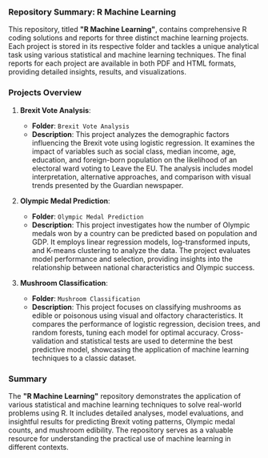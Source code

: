 ### Repository Summary: R Machine Learning

This repository, titled **"R Machine Learning"**, contains comprehensive R coding solutions and reports for three distinct machine learning projects. Each project is stored in its respective folder and tackles a unique analytical task using various statistical and machine learning techniques. The final reports for each project are available in both PDF and HTML formats, providing detailed insights, results, and visualizations.

### Projects Overview

1. **Brexit Vote Analysis**:
   - **Folder**: `Brexit Vote Analysis`
   - **Description**: This project analyzes the demographic factors influencing the Brexit vote using logistic regression. It examines the impact of variables such as social class, median income, age, education, and foreign-born population on the likelihood of an electoral ward voting to Leave the EU. The analysis includes model interpretation, alternative approaches, and comparison with visual trends presented by the Guardian newspaper.
   
2. **Olympic Medal Prediction**:
   - **Folder**: `Olympic Medal Prediction`
   - **Description**: This project investigates how the number of Olympic medals won by a country can be predicted based on population and GDP. It employs linear regression models, log-transformed inputs, and K-means clustering to analyze the data. The project evaluates model performance and selection, providing insights into the relationship between national characteristics and Olympic success.
   
3. **Mushroom Classification**:
   - **Folder**: `Mushroom Classification`
   - **Description**: This project focuses on classifying mushrooms as edible or poisonous using visual and olfactory characteristics. It compares the performance of logistic regression, decision trees, and random forests, tuning each model for optimal accuracy. Cross-validation and statistical tests are used to determine the best predictive model, showcasing the application of machine learning techniques to a classic dataset.

### Summary

The **"R Machine Learning"** repository demonstrates the application of various statistical and machine learning techniques to solve real-world problems using R. It includes detailed analyses, model evaluations, and insightful results for predicting Brexit voting patterns, Olympic medal counts, and mushroom edibility. The repository serves as a valuable resource for understanding the practical use of machine learning in different contexts.
